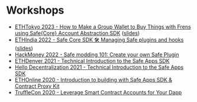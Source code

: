 # Workshops

- [ETHTokyo 2023 - How to Make a Group Wallet to Buy Things with Frens using Safe{Core} Account Abstraction SDK](https://www.youtube.com/watch?v=Vgfgr-oNLMk&t=8360s) ([slides](https://docs.google.com/presentation/d/1menJOy_Hk3dS89VmpDU_ZxJcM90Set3ozNRZgBYJWy8/edit?usp=sharing))
- [ETHIndia 2022 - Safe Core SDK 🛠 Managing Safe plugins and hooks](https://www.youtube.com/watch?v=ppwE9GXC5MA) ([slides](https://docs.google.com/presentation/d/1hw4S0bna-9cit-oiZkAh11mk_rse6zqTebXJiRRfUc4/edit?usp=sharing))
- [HackMoney 2022 - Safe modding 101: Create your own Safe Plugin](https://www.youtube.com/watch?v=QdOfuxxXVBA)
- [ETHDenver 2021 - Technical Introduction to the Safe Apps SDK](https://www.youtube.com/watch?v=QG94GpCE0p0)
- [Hello Decentralization 2021 - Technical Introduction to the Safe Apps SDK](https://www.crowdcast.io/e/hello-decentralization/49)
- [ETHOnline 2020 - Introduction to building with Safe Apps SDK & Contract Proxy Kit](https://www.youtube.com/watch?v=YGw8WfBw5OI)
- [TruffleCon 2020 - Leverage Smart Contract Accounts for Your Dapp](https://www.youtube.com/watch?v=J_3BpQGTLeI)
